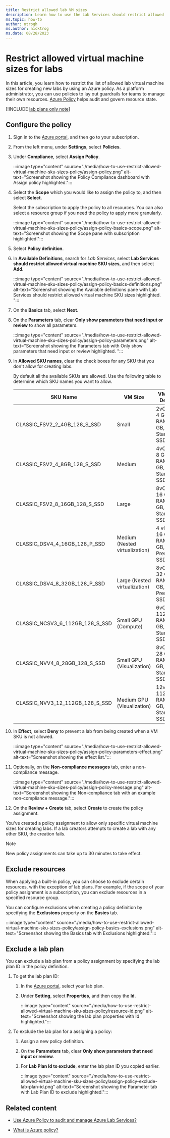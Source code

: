 ```yaml
---
title: Restrict allowed lab VM sizes
description: Learn how to use the Lab Services should restrict allowed virtual machine SKU sizes Azure Policy to restrict educators to specified virtual machine sizes for their labs.  
ms.topic: how-to
author: ntrogh
ms.author: nicktrog
ms.date: 08/28/2023
---
```


# Restrict allowed virtual machine sizes for labs

In this article, you learn how to restrict the list of allowed lab virtual machine sizes for creating new labs by using an Azure policy. As a platform administrator, you can use policies to lay out guardrails for teams to manage their own resources. [Azure Policy](/azure/governance/policy/) helps audit and govern resource state.

[!INCLUDE [lab plans only note](./includes/lab-services-new-update-focused-article.md)]

## Configure the policy

1.	Sign in to the [Azure portal](https://portal.azure.com), and then go to your subscription.

1.	From the left menu, under **Settings**, select **Policies**.

1.	Under **Compliance**, select **Assign Policy**.

    :::image type="content" source="./media/how-to-use-restrict-allowed-virtual-machine-sku-sizes-policy/assign-policy.png" alt-text="Screenshot showing the Policy Compliance dashboard with Assign policy highlighted."::: 

1.	Select the **Scope** which you would like to assign the policy to, and then select **Select**. 

    Select the subscription to apply the policy to all resources. You can also select a resource group if you need the policy to apply more granularly.

    :::image type="content" source="./media/how-to-use-restrict-allowed-virtual-machine-sku-sizes-policy/assign-policy-basics-scope.png" alt-text="Screenshot showing the Scope pane with subscription highlighted."::: 

1.	Select **Policy definition**.

1. In **Available Definitions**, search for *Lab Services*, select **Lab Services should restrict allowed virtual machine SKU sizes**, and then select **Add**.

    :::image type="content" source="./media/how-to-use-restrict-allowed-virtual-machine-sku-sizes-policy/assign-policy-basics-definitions.png" alt-text="Screenshot showing the Available definitions pane with Lab Services should restrict allowed virtual machine SKU sizes highlighted. "::: 

1.	On the **Basics** tab, select **Next**.

1.	On the **Parameters** tab, clear **Only show parameters that need input or review** to show all parameters.

    :::image type="content" source="./media/how-to-use-restrict-allowed-virtual-machine-sku-sizes-policy/assign-policy-parameters.png" alt-text="Screenshot showing the Parameters tab with Only show parameters that need input or review highlighted. "::: 

1.	In **Allowed SKU names**, clear the check boxes for any SKU that you don't allow for creating labs.

    By default all the available SKUs are allowed. Use the following table to determine which SKU names you want to allow.

    |SKU Name|VM Size|VM Size Details|
    |-----|-----|-----|
    |CLASSIC_FSV2_2_4GB_128_S_SSD|	Small 	|2vCPUs, 4 GB RAM, 128 GB, Standard SSD
    |CLASSIC_FSV2_4_8GB_128_S_SSD|	Medium |4vCPUs, 8 GB RAM, 128 GB, Standard SSD
    |CLASSIC_FSV2_8_16GB_128_S_SSD|	Large 	|8vCPUs, 16 GB RAM, 128 GB, Standard SSD
    |CLASSIC_DSV4_4_16GB_128_P_SSD|	Medium (Nested virtualization)	|4 vCPUs, 16 GB RAM, 128 GB, Premium SSD
    |CLASSIC_DSV4_8_32GB_128_P_SSD|	Large (Nested virtualization)	|8vCPUs, 32 GB RAM, 128 GB, Premium SSD
    |CLASSIC_NCSV3_6_112GB_128_S_SSD|	Small GPU (Compute)	|6vCPUs, 112 GB RAM, 128 GB, Standard SSD
    |CLASSIC_NVV4_8_28GB_128_S_SSD|	Small GPU (Visualization)	|8vCPUs, 28 GB RAM, 128 GB, Standard SSD
    |CLASSIC_NVV3_12_112GB_128_S_SSD|	Medium GPU (Visualization)	|12vCPUs, 112 GB RAM, 128 GB, Standard SSD

1.	In **Effect**, select **Deny** to prevent a lab from being created when a VM SKU is not allowed.

    :::image type="content" source="./media/how-to-use-restrict-allowed-virtual-machine-sku-sizes-policy/assign-policy-parameters-effect.png" alt-text="Screenshot showing the effect list.":::

1.	Optionally, on the **Non-compliance messages** tab, enter a non-compliance message.

    :::image type="content" source="./media/how-to-use-restrict-allowed-virtual-machine-sku-sizes-policy/assign-policy-message.png" alt-text="Screenshot showing the Non-compliance tab with an example non-compliance message.":::

1.	On the **Review + Create** tab, select **Create** to create the policy assignment.

You've created a policy assignment to allow only specific virtual machine sizes for creating labs. If a lab creators attempts to create a lab with any other SKU, the creation fails.

> [!NOTE]
> New policy assignments can take up to 30 minutes to take effect.

## Exclude resources

When applying a built-in policy, you can choose to exclude certain resources, with the exception of lab plans.  For example, if the scope of your policy assignment is a subscription, you can exclude resources in a specified resource group.

You can configure exclusions when creating a policy definition by specifying the **Exclusions** property on the **Basics** tab.

:::image type="content" source="./media/how-to-use-restrict-allowed-virtual-machine-sku-sizes-policy/assign-policy-basics-exclusions.png" alt-text="Screenshot showing the Basics tab with Exclusions highlighted.":::


## Exclude a lab plan

You can exclude a lab plan from a policy assignment by specifying the lab plan ID in the policy definition.

1. To get the lab plan ID:

    1. In the [Azure portal](https://portal.azure.com), select your lab plan.
    1. Under **Setting**, select **Properties**, and then copy the **Id**.

        :::image type="content" source="./media/how-to-use-restrict-allowed-virtual-machine-sku-sizes-policy/resource-id.png" alt-text="Screenshot showing the lab plan properties with Id highlighted.":::

1. To exclude the lab plan for a assigning a policy:

    1. Assign a new policy definition.
    1. On the **Parameters** tab, clear **Only show parameters that need input or review**.
    1. For **Lab Plan Id to exclude**, enter the lab plan ID you copied earlier.

        :::image type="content" source="./media/how-to-use-restrict-allowed-virtual-machine-sku-sizes-policy/assign-policy-exclude-lab-plan-id.png" alt-text="Screenshot showing the Parameter tab with Lab Plan ID to exclude highlighted.":::

## Related content

- [Use Azure Policy to audit and manage Azure Lab Services?](./azure-polices-for-lab-services.md)

- [What is Azure policy?](/azure/governance/policy/overview)
